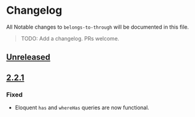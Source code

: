 # Changelog

All Notable changes to `belongs-to-through` will be documented in this file.

> TODO: Add a changelog.
> PRs welcome.

## [Unreleased]

## [2.2.1]

### Fixed
- Eloquent `has` and `whereHas` queries are now functional.

[Unreleased]: https://github.com/znck/belongs-to-through/compare/v2.2.1...HEAD
[2.2.1]: https://github.com/znck/belongs-to-through/compare/v2.2...v2.2.1
